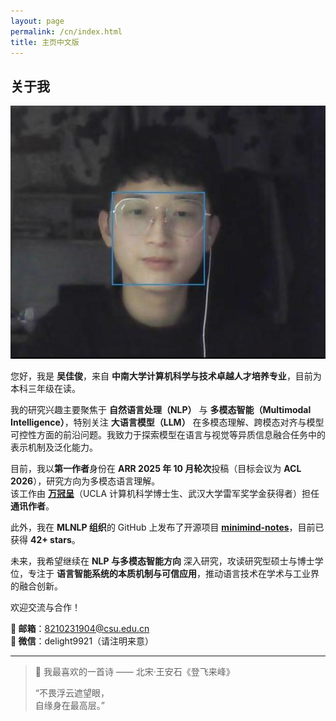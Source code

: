 ```yaml
---
layout: page
permalink: /cn/index.html
title: 主页中文版
---
```


## 关于我

<img src="/images/jiajunwu.jpg" class="floatpic">

您好，我是 **吴佳俊**，来自 **中南大学计算机科学与技术卓越人才培养专业**，目前为本科三年级在读。

我的研究兴趣主要聚焦于 **自然语言处理（NLP）** 与 **多模态智能（Multimodal Intelligence）**，特别关注 **大语言模型（LLM）** 在多模态理解、跨模态对齐与模型可控性方面的前沿问题。我致力于探索模型在语言与视觉等异质信息融合任务中的表示机制及泛化能力。

目前，我以**第一作者**身份在 **ARR 2025 年 10 月轮次**投稿（目标会议为 **ACL 2026**），研究方向为多模态语言理解。  
该工作由 **[万冠呈](https://guanchengwan.github.io)**（UCLA 计算机科学博士生、武汉大学雷军奖学金获得者）担任**通讯作者**。

此外，我在 **MLNLP 组织**的 GitHub 上发布了开源项目 [**minimind-notes**](https://github.com/MLNLP-World/minimind-notes)，目前已获得 **42+ stars**。

未来，我希望继续在 **NLP 与多模态智能方向** 深入研究，攻读研究型硕士与博士学位，专注于 **语言智能系统的本质机制与可信应用**，推动语言技术在学术与工业界的融合创新。

欢迎交流与合作！

**📧 邮箱**：8210231904@csu.edu.cn  
**💬 微信**：delight9921（请注明来意）

---

> 📖 我最喜欢的一首诗 —— 北宋·王安石《登飞来峰》
>
> “不畏浮云遮望眼，  
> 自缘身在最高层。”
